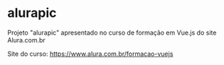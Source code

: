 # alurapic
Projeto "alurapic" apresentado no curso de formação em Vue.js do site Alura.com.br

Site do curso: https://www.alura.com.br/formacao-vuejs
